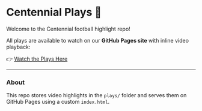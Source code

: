 # Centennial Plays 🎥

Welcome to the Centennial football highlight repo!  

All plays are available to watch on our **GitHub Pages site** with inline video playback:  

👉 [Watch the Plays Here](https://djtravist.github.io/)  

---

### About
This repo stores video highlights in the `plays/` folder and serves them on GitHub Pages using a custom `index.html`.

